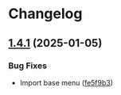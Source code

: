 # Changelog

## [1.4.1](https://github.com/Zenoo/company-manager/compare/company-manager-v1.4.0...company-manager-v1.4.1) (2025-01-05)


### Bug Fixes

* Import base menu ([fe5f9b3](https://github.com/Zenoo/company-manager/commit/fe5f9b38ddf6af0cab43df09b8e05dccea056c5d))
